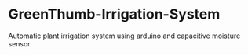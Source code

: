 # GreenThumb-Irrigation-System
Automatic plant irrigation system using arduino and capacitive moisture sensor.
